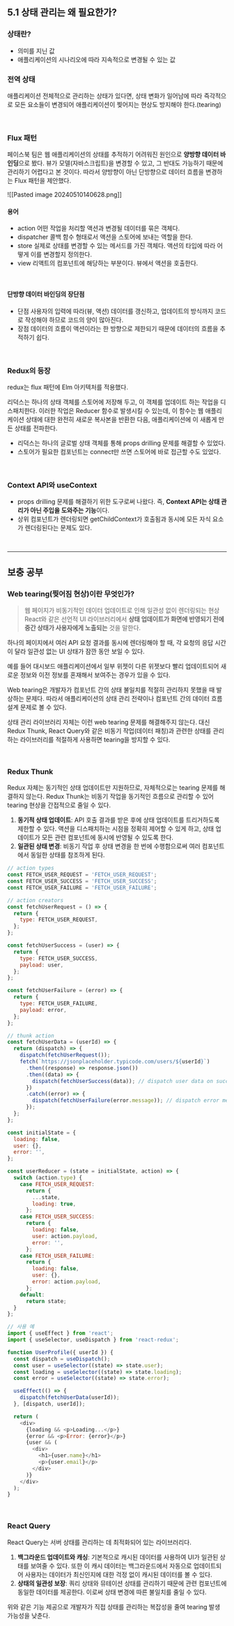 ## 5.1 상태 관리는 왜 필요한가?

### 상태란?

- 의미를 지닌 값
- 애플리케이션의 시나리오에 따라 지속적으로 변경될 수 있는 값

### 전역 상태

애플리케이션 전체적으로 관리하는 상태가 있다면, 상태 변화가 일어남에 따라 즉각적으로 모든 요소들이 변경되어 애플리케이션이 찢어지는 현상도 방지해야 한다.(tearing)

<br/>

### Flux 패턴

페이스북 팀은 웹 애플리케이션의 상태를 추적하기 어려워진 원인으로 **양방향 데이터 바인딩**으로 봤다. 뷰가 모델(자바스크립트)을 변경할 수 있고, 그 반대도 가능하기 때문에 관리하기 어렵다고 본 것이다. 따라서 양방향이 아닌 단방향으로 데이터 흐름을 변경하는 Flux 패턴을 제안했다.

![[Pasted image 20240510140628.png]]

#### 용어

- action
  어떤 작업을 처리할 액션과 변경될 데이터를 묶은 객체다.
- dispatcher
  콜백 함수 형태로서 액션을 스토어에 보내는 역할을 한다.
- store
  실제로 상태를 변경할 수 있는 메서드를 가진 객체다. 액션의 타입에 따라 어떻게 이를 변경할지 정의한다.
- view
  리액트의 컴포넌트에 해당하는 부분이다. 뷰에서 액션을 호출한다.

<br/>

#### 단방향 데이터 바인딩의 장단점

- 단점
  사용자의 입력에 따라(뷰, 액션) 데이터를 갱신하고, 업데이트의 방식까지 코드로 작성해야 하므로 코드의 양이 많아진다.
- 장점
  데이터의 흐름이 액션이라는 한 방향으로 제한되기 때문에 데이터의 흐름을 추적하기 쉽다.

<br/>

### Redux의 등장

redux는 flux 패턴에 Elm 아키텍처를 적용했다.

리덕스는 하나의 상태 객체를 스토어에 저장해 두고, 이 객체를 업데이트 하는 작업을 디스패치한다.
이러한 작업은 Reducer 함수로 발생시킬 수 있는데, 이 함수는 웹 애플리케이션 상태에 대한 완전히 새로운 복사본을 반환한 다음, 애플리케이션에 이 새롭게 만든 상태를 전파한다.

- 리덕스는 하나의 글로벌 상태 객체를 통해 props drilling 문제를 해결할 수 있었다.
- 스토어가 필요한 컴포넌트는 connect만 쓰면 스토어에 바로 접근할 수도 있었다.

<br/>

### Context API와 useContext

- props drilling 문제를 해결하기 위한 도구로써 나왔다. 즉, **Context API는 상태 관리가 아닌 주입을 도와주는 기능**이다.
- 상위 컴포넌트가 렌더링되면 getChildContext가 호출됨과 동시에 모든 자식 요소가 렌더링된다는 문제도 있다.

<br/>

---

## 보충 공부

### Web tearing(찢어짐 현상)이란 무엇인가?

> 웹 페이지가 비동기적인 데이터 업데이트로 인해 일관성 없이 렌더링되는 현상
> React와 같은 선언적 UI 라이브러리에서 **상태 업데이트가 화면에 반영되기 전에 중간 상태가 사용자에게 노출되는** 것을 말한다.

하나의 페이지에서 여러 API 요청 결과를 동시에 렌더링해야 할 때, 각 요청의 응답 시간이 달라 일관성 없는 UI 상태가 잠깐 동안 보일 수 있다.

예를 들어 대시보드 애플리케이션에서 일부 위젯이 다른 위젯보다 빨리 업데이트되어 새로운 정보와 이전 정보를 혼재해서 보여주는 경우가 있을 수 있다.

Web tearing은 개발자가 컴포넌트 간의 상태 불일치를 적절히 관리하지 못했을 때 발상하는 문제다. 따라서 애플리케이션의 상태 관리 전략이나 컴포넌트 간의 데이터 흐름 설계 문제로 볼 수 있다.

상태 관리 라이브러리 자체는 이런 web tearing 문제를 해결해주지 않는다. 대신 Redux Thunk, React Query와 같은 비동기 작업(데이터 패칭)과 관련한 상태를 관리하는 라이브러리를 적절하게 사용하면 tearing을 방지할 수 있다.

<br/>

### Redux Thunk

Redux 자체는 동기적인 상태 업데이트만 지원하므로, 자체적으로는 tearing 문제를 해결하지 않는다. Redux Thunk는 비동기 작업을 동기적인 흐름으로 관리할 수 있어 tearing 현상을 간접적으로 줄일 수 있다.

1. **동기적 상태 업데이트**: API 호출 결과를 받은 후에 상태 업데이트를 트리거하도록 제한할 수 있다. 액션을 디스패치하는 시점을 정확히 제어할 수 있게 하고, 상태 업데이트가 모든 관련 컴포넌트에 동시에 반영될 수 있도록 한다.
2. **일관된 상태 변경**: 비동기 작업 후 상태 변경을 한 번에 수행함으로써 여러 컴포넌트에서 동일한 상태를 참조하게 된다.

```js
// action types
const FETCH_USER_REQUEST = 'FETCH_USER_REQUEST';
const FETCH_USER_SUCCESS = 'FETCH_USER_SUCCESS';
const FETCH_USER_FAILURE = 'FETCH_USER_FAILURE';

// action creators
const fetchUserRequest = () => {
  return {
    type: FETCH_USER_REQUEST,
  };
};

const fetchUserSuccess = (user) => {
  return {
    type: FETCH_USER_SUCCESS,
    payload: user,
  };
};

const fetchUserFailure = (error) => {
  return {
    type: FETCH_USER_FAILURE,
    payload: error,
  };
};

// thunk action
const fetchUserData = (userId) => {
  return (dispatch) => {
    dispatch(fetchUserRequest());
    fetch(`https://jsonplaceholder.typicode.com/users/${userId}`)
      .then((response) => response.json())
      .then((data) => {
        dispatch(fetchUserSuccess(data)); // dispatch user data on success
      })
      .catch((error) => {
        dispatch(fetchUserFailure(error.message)); // dispatch error message on failure
      });
  };
};

const initialState = {
  loading: false,
  user: {},
  error: '',
};

const userReducer = (state = initialState, action) => {
  switch (action.type) {
    case FETCH_USER_REQUEST:
      return {
        ...state,
        loading: true,
      };
    case FETCH_USER_SUCCESS:
      return {
        loading: false,
        user: action.payload,
        error: '',
      };
    case FETCH_USER_FAILURE:
      return {
        loading: false,
        user: {},
        error: action.payload,
      };
    default:
      return state;
  }
};

// 사용 예
import { useEffect } from 'react';
import { useSelector, useDispatch } from 'react-redux';

function UserProfile({ userId }) {
  const dispatch = useDispatch();
  const user = useSelector((state) => state.user);
  const loading = useSelector((state) => state.loading);
  const error = useSelector((state) => state.error);

  useEffect(() => {
    dispatch(fetchUserData(userId));
  }, [dispatch, userId]);

  return (
    <div>
      {loading && <p>Loading...</p>}
      {error && <p>Error: {error}</p>}
      {user && (
        <div>
          <h1>{user.name}</h1>
          <p>{user.email}</p>
        </div>
      )}
    </div>
  );
}
```

<br/>

### React Query

React Query는 서버 상태를 관리하는 데 최적화되어 있는 라이브러리다.

1. **백그라운드 업데이트와 캐싱**: 기본적으로 캐시된 데이터를 사용하여 UI가 일관된 상태를 보여줄 수 있다. 또한 이 캐시 데이터는 백그라운드에서 자동으로 업데이트되어 사용자는 데이터가 최신인지에 대한 걱정 없이 캐시된 데이터를 볼 수 있다.
2. **상태의 일관성 보장**: 쿼리 상태와 뮤테이션 상태를 관리하기 때문에 관련 컴포넌트에 동일한 데이터를 제공한다. 이로써 상태 변경에 따른 불일치를 줄일 수 있다.

위와 같은 기능 제공으로 개발자가 직접 상태를 관리하는 복잡성을 줄여 tearing 발생 가능성을 낮춘다.
